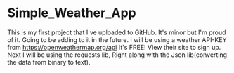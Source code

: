 # Simple_Weather_App
This is my first project that I've uploaded to GitHub. It's minor but I'm proud of it. Going to be adding to it in the future.
I will be using a weather API-KEY from https://openweathermap.org/api
It's FREE!
View their site to sign up.
Next I will be using the requests lib,
Right along with the Json lib(converting the data from binary to text).
